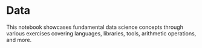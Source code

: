 # Data
This notebook showcases fundamental data science concepts through various exercises covering languages, libraries, tools, arithmetic operations, and more.
